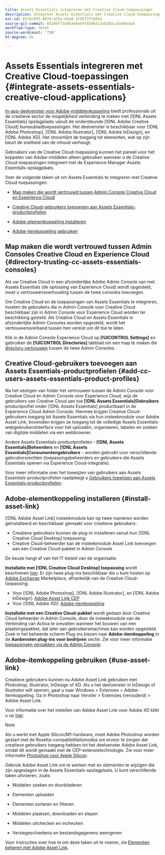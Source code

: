 ```yaml
---
title: Assets Essentials integreren met Creative Cloud-toepassingen
description: Integreer Assets Essentials met Creative Cloud-toepassingen, zodat u in het app-deelvenster met de koppeling Adobe-element verbinding verbinding kunt maken met [!DNL Assets Essentials] opslagplaats vanuit de ondersteunde [!DNL Adobe Creative Cloud] bureaubladtoepassingen.
exl-id: 817bc955-0074-435e-83a8-3fd5f7f2505a
source-git-commit: 65200f73a954e4ebf4fbd6dc3a819acc6e0beda4
workflow-type: tm+mt
source-wordcount: '759'
ht-degree: 0%

---
```


# Assets Essentials integreren met Creative Cloud-toepassingen {#integrate-assets-essentials-creative-cloud-applications}

[In-app-deelvenster voor Adobe-middelenkoppeling](https://www.adobe.com/creativecloud/business/enterprise/adobe-asset-link.html) biedt professionals uit de creatieve sector de mogelijkheid verbinding te maken met [!DNL Assets Essentials] opslagplaats vanuit de ondersteunde [!DNL Adobe Creative Cloud] bureaubladtoepassingen. Het deelvenster is beschikbaar voor [!DNL Adobe Photoshop], [!DNL Adobe Illustrator], [!DNL Adobe InDesign], en [!DNL Adobe XD]. Het stroomlijnt de toegang tot elementen, wat op zijn beurt de snelheid van de inhoud verhoogt.

Gebruikers van de Creative Cloud-toepassing kunnen het paneel voor het koppelen van Adobe-middelen alleen gebruiken wanneer u de Creative Cloud-toepassingen integreert met de Experience Manager Assets Essentials-opslagplaats.

Voer de volgende taken uit om Assets Essentials te integreren met Creative Cloud-toepassingen:

* [Map maken die wordt vertrouwd tussen Admin Console Creative Cloud en Experience Cloud](#directory-trusting-cc-assets-essentials-consoles)

* [Creative Cloud-gebruikers toevoegen aan Assets Essentials-productprofielen](#add-cc-users-assets-essentials-product-profiles)

* [Adobe-elementkoppeling installeren](#install-asset-link)

* [Adobe-itemkoppeling gebruiken](#use-asset-link)

## Map maken die wordt vertrouwd tussen Admin Consoles Creative Cloud en Experience Cloud {#directory-trusting-cc-assets-essentials-consoles}

Als uw Creative Cloud in een afzonderlijke Adobe Admin Console van met Assets Essentials (de oplossing van Experience Cloud) wordt opgesteld, moet u vertrouwensverhouding tussen de twee consoles toevoegen.

Om Creative Cloud en de toepassingen van Assets Essentials te integreren, moeten de gebruikers die in Admin Console voor Creative Cloud beschikbaar zijn in Admin Console voor Experience Cloud worden ter beschikking gesteld. Als Creative Cloud en Assets Essentials in afzonderlijke Admin Consoles worden opgesteld, wordt het vertrouwensverband tussen hen vereist om dit toe te laten.

Klik in de Admin Console Experience Cloud op **[!UICONTROL Settings]** en gebruiken de **[!UICONTROL Directories]** tabblad om een map te maken die [directory vertrouwen](https://helpx.adobe.com/enterprise/using/set-up-identity.html#directory-trusting) tussen de twee Admin Consoles.

## Creative Cloud-gebruikers toevoegen aan Assets Essentials-productprofielen {#add-cc-users-assets-essentials-product-profiles}

Na het vestigen van folder het vertrouwen tussen de Admin Console voor Creative Cloud en Admin Console voor Experience Cloud, wijs de gebruikers van Creative Cloud aan toe **[!DNL Assets Essentials]Gebruikers** productprofiel onder [!DNL Assets Essentials] productkaart in de Experience Cloud Admin Console. Hiermee krijgen Creative Cloud-gebruikers toegang tot Assets Essentials via hun insteekmodule voor Adobe Asset Link; bovendien krijgen ze toegang tot de volledige Assets Essentials-webgebruikersinterface voor het uploaden, organiseren, labelen en zoeken van digitale middelen via een webbrowser.

Andere Assets Essentials-productprofielen - **[!DNL Assets Essentials]Beheerders** en **[!DNL Assets Essentials]Consumentengebruikers** - worden gebruikt voor verschillende gebruikersrechten (toepassingsbeheerders en gebruikers die Assets Essentials openen via Experience Cloud-integratie).

Voor meer informatie over het toewijzen van gebruikers aan Assets Essentials-productprofielen raadpleegt u [Gebruikers toewijzen aan Assets Essentials-productprofielen](deploy-administer.md#add-users-to-product-profiles).

## Adobe-elementkoppeling installeren {#install-asset-link}

[!DNL Adobe Asset Link] insteekmodule kan op twee manieren worden geïnstalleerd en beschikbaar gemaakt voor creatieve gebruikers :

* Creatieve gebruikers kunnen de plug-in installeren vanuit hun [!DNL Creative Cloud Desktop] toepassing
* Creative Cloud-beheerder kan de insteekmodule Asset Link toevoegen aan een Creative Cloud-pakket in Admin Console

De keuze hangt af van het IT-beleid van de organisatie.

**Installatie met [!DNL Creative Cloud Desktop] toepassing** wordt beschreven [hier](https://helpx.adobe.com/creative-cloud/kb/installingextensionsandaddons.html). Er zijn twee plug-ins beschikbaar die u kunt hosten op [Adobe Exchange](https://exchange.adobe.com/) Marketplace, afhankelijk van de Creative Cloud-toepassing:

* Voor [!DNL Adobe Photoshop], [!DNL Adobe Illustrator], en [!DNL Adobe InDesign]: [Adobe Asset Link CEP](https://exchange.adobe.com/creativecloud.details.106875.adobe-asset-link-cep.html)
* Voor [!DNL Adobe XD]: [Adobe-itemkoppeling](https://exchange.adobe.com/creativecloud/plugindetails.html/app/cc/61d229b9)

**Installatie met een Creative Cloud-pakket** wordt gedaan door Creative Cloud beheerder in Admin Console, door de insteekmodule van de Verbinding van Activa te omvatten wanneer het bouwen van een plaatsingspakket, dat later aan gebruikersmachines kan worden opgesteld. Zoek in het beheerde scherm Plug-ins kiezen naar **Adobe-itemkoppeling** in de **Aanbevolen plug-ins voor bedrijven** sectie. Zie voor meer informatie [toepassingen verpakken via de Admin Console](https://helpx.adobe.com/enterprise/using/package-apps-admin-console.html).

## Adobe-itemkoppeling gebruiken {#use-asset-link}

Creatieve gebruikers kunnen nu Adobe Asset Link gebruiken met Photoshop, Illustrator, InDesign of XD. Als u het deelvenster in InDesign of Illustrator wilt openen, gaat u naar Windows > Extensies > Adobe-itemkoppeling. Ga in Photoshop naar Venster > Extensies (verouderd) > Adobe Asset Link.

Voor informatie over het instellen van Adobe Asset Link voor Adobe XD klikt u op [hier](https://helpx.adobe.com/enterprise/using/adobe-asset-link-for-xd.html).

>[!NOTE]
>
>Als u werkt met Apple Silicon/M1-hardware, moet Adobe Photoshop worden gestart met de Rosetta-compatibiliteitsmodus om ervoor te zorgen dat creatieve gebruikers toegang hebben tot het deelvenster Adobe Asset Link, omdat dit wordt gemaakt met de CEP-extensietechnologie. Zie voor meer informatie [Photoshop voor Apple Silicon](https://helpx.adobe.com/photoshop/kb/photoshop-for-apple-silicon.html).


Gebruik Adobe Asset Link om te werken met en elementen te wijzigen die zijn opgeslagen in de Assets Essentials-opslagplaats. U kunt verschillende taken uitvoeren, zoals:

* Middelen zoeken en doorbladeren

* Elementen uploaden

* Elementen sorteren en filteren

* Middelen plaatsen, downloaden en slepen

* Middelen uitchecken en inchecken

* Versiegeschiedenis en bestandsgegevens weergeven

Voor instructies over hoe te om deze taken uit te voeren, zie [Elementen beheren met Adobe Asset Link](https://helpx.adobe.com/in/enterprise/using/manage-assets-using-adobe-asset-link.html).
